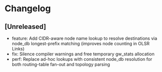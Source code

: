 # Changelog

## [Unreleased]
- feature: Add CIDR-aware node name lookup to resolve destinations via node_db longest-prefix matching (improves node counting in OLSR Links)
- fix: Silence compiler warnings and free temporary gw_stats allocation
- perf: Replace ad-hoc lookups with consistent node_db resolution for both routing-table fan-out and topology parsing

